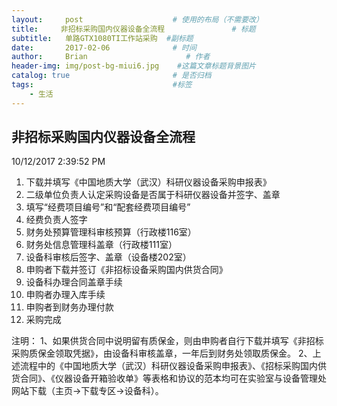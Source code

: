 ```yaml
---
layout:     post                    # 使用的布局（不需要改）
title:     非招标采购国内仪器设备全流程               # 标题 
subtitle:   单路GTX1080TI工作站采购  #副标题
date:       2017-02-06              # 时间
author:     Brian                      # 作者
header-img: img/post-bg-miui6.jpg    #这篇文章标题背景图片
catalog: true                       # 是否归档
tags:                               #标签
    - 生活
---
```


## 非招标采购国内仪器设备全流程
10/12/2017 2:39:52 PM 
1. 下载并填写《中国地质大学（武汉）科研仪器设备采购申报表》
2. 二级单位负责人认定采购设备是否属于科研仪器设备并签字、盖章
3. 填写“经费项目编号”和“配套经费项目编号”
4. 经费负责人签字
5. 财务处预算管理科审核预算（行政楼116室）
6. 财务处信息管理科盖章（行政楼111室）
7. 设备科审核后签字、盖章（设备楼202室）
8. 申购者下载并签订《非招标设备采购国内供货合同》
9. 设备科办理合同盖章手续
10. 申购者办理入库手续
11. 申购者到财务办理付款
12. 采购完成

注明：
1、如果供货合同中说明留有质保金，则由申购者自行下载并填写《非招标采购质保金领取凭据》，由设备科审核盖章，一年后到财务处领取质保金。
2、上述流程中的《中国地质大学（武汉）科研仪器设备采购申报表》、《招标采购国内供货合同》、《仪器设备开箱验收单》等表格和协议的范本均可在实验室与设备管理处网站下载（主页→下载专区→设备科）。






















